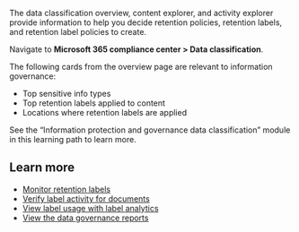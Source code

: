 The data classification overview, content explorer, and activity explorer provide information to help you decide retention policies, retention labels, and retention label policies to create.

Navigate to **Microsoft 365 compliance center > Data classification**.

The following cards from the overview page are relevant to information governance:

- Top sensitive info types
- Top retention labels applied to content
- Locations where retention labels are applied

See the “Information protection and governance data classification” module in this learning path to learn more.

## Learn more

- [Monitor retention labels](/microsoft-365/compliance/labels?monitor-retention-labels?azure-portal=true)
- [Verify label activity for documents](/microsoft-365/compliance/labels?monitor-retention-labels?azure-portal=true)
- [View label usage with label analytics](/microsoft-365/compliance/label-analytics?azure-portal=true)
- [View the data governance reports](/microsoft-365/compliance/view-the-data-governance-reports?azure-portal=true)
